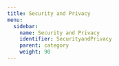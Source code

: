 ```yaml
---
title: Security and Privacy
menu:
  sidebar:
    name: Security and Privacy
    identifier: SecurityandPrivacy
    parent: category
    weight: 90
---
```

